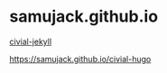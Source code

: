 # samujack.github.io

<a href="https://samujack.github.io/civial-jekyll">civial-jekyll</a>

https://samujack.github.io/civial-hugo
